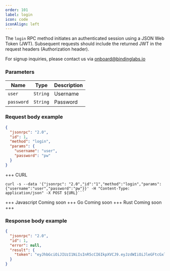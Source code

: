 ```yaml
---
order: 101
label: login
icon: code
iconAlign: left      
---
```


The `login` RPC method initiates an authenticated session using a JSON Web Token (JWT). Subsequent requests should include the returned JWT in the request headers (Authorization header).

For signup inquiries, please contact us via onboard@bindinglabs.io

### Parameters

| Name       | Type     | Description |
|------------|----------|-------------|
| `user`     | `String` | Username    |
| `password` | `String` | Password    |

### Request body example
```json
{
  "jsonrpc": "2.0",
  "id": 1,
  "method": "login",
  "params": {
    "username": "user",
    "password": "pw"
  }
}
```

+++ CURL
```
curl -s --data '{"jsonrpc": "2.0","id":"1","method":"login","params":{"username":"user","password":"pw"}}' -H "Content-Type: application/json" -X POST ${URL}```
```
+++ Javascript
Coming soon
+++ Go
Coming soon
+++ Rust
Coming soon
+++
### Response body example

```json
{
  "jsonrpc": "2.0",
  "id": 1,
  "error": null,
  "result": {
    "token": "eyJhbGciOiJIUzI1NiIsInR5cCI6IkpXVCJ9.eyJzdWIiOiJleGFtcGxlVXNlciIsImlhdCI6MTYzMDY1NjYzNCwiZXhwIjoxNjMwNjYwMjM0fQ.FOY1MnB3oJD7j5l5So9VKdIb4mmbN6x5NkAvGz1gn1k"
  }
}
```

